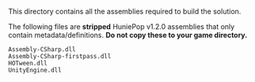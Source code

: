 This directory contains all the assemblies required to build the solution.

The following files are **stripped** HuniePop v1.2.0 assemblies that only contain metadata/definitions.
**Do not copy these to your game directory.**
```
Assembly-CSharp.dll
Assembly-CSharp-firstpass.dll
HOTween.dll
UnityEngine.dll
```